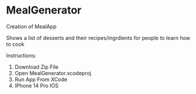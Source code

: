 # MealGenerator
Creation of MealApp

Shows a list of desserts and their recipes/ingrdients for people to learn how to cook

Instructions:
  1. Download Zip File
  2. Open MealGenerator.xcodeproj
  3. Run App From XCode
  4. IPhone 14 Pro IOS 

